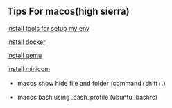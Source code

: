 ## Tips For macos(high sierra)

[install tools for setup my env](install-tools-for-setup-my-env.md)

[install docker](docker.md)

[install qemu](qemu.md)

[install minicom](minicom.md)

- macos show hide file and folder (command+shift+.）

- macos bash using .bash_profile  (ubuntu .bashrc)


